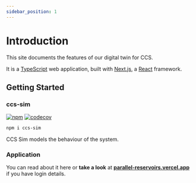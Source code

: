 ```yaml
---
sidebar_position: 1
---
```


# Introduction

This site documents the features of our digital twin for CCS.

It is a [TypeScript](https://www.typescriptlang.org/) web application, built with [Next.js](https://nextjs.org), a [React](https://reactjs.org) framework.

## Getting Started

### ccs-sim

[![npm](https://img.shields.io/npm/v/ccs-sim)](https://www.npmjs.com/package/ccs-sim)
[![codecov](https://codecov.io/gh/Jerell/ccs-sim/branch/main/graph/badge.svg?token=IYPFAIVX26)](https://codecov.io/gh/Jerell/ccs-sim)

```bash
npm i ccs-sim
```

CCS Sim models the behaviour of the system.

### Application

You can read about it here or **take a look** at **[parallel-reservoirs.vercel.app](https://parallel-reservoirs.vercel.app/)** if you have login details.
